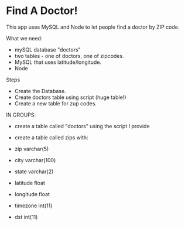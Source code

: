 # Find A Doctor!

This app uses MySQL and Node to let people find a doctor by ZIP code.

What we need:
+ mySQL database "doctors"
+ two tables - one of doctors, one of zipcodes.
+ MySQL that uses latitude/longitude.
+ Node


Steps


+ Create the Database.
+ Create doctors table using script (huge table!)
+ Create a new table for zup codes.

IN GROUPS:

+ create a table called "doctors" using the script I provide

+ create a table called zips with:

+ zip varchar(5)

+ city varchar(100)

+ state varchar(2)

+ latitude float

+ longitude float

+ timezone int(11)

+ dst int(11)
